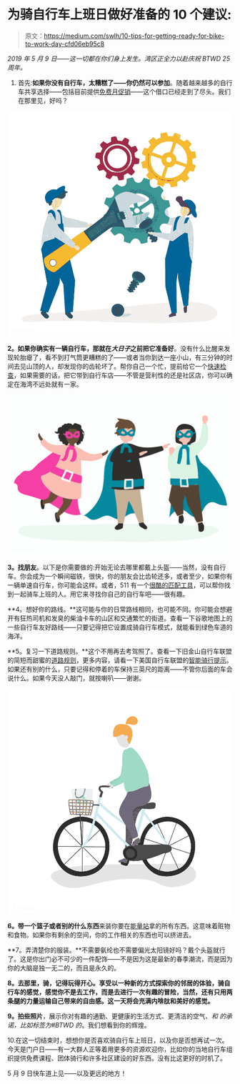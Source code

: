 # 为骑自行车上班日做好准备的 10 个建议:

> 原文：<https://medium.com/swlh/10-tips-for-getting-ready-for-bike-to-work-day-cfd06eb95c8>

*2019 年 5 月 9 日——这一切都在你们身上发生。湾区正全力以赴庆祝 BTWD 25 周年。*

1.  首先:**如果你没有自行车，太糟糕了——你仍然可以参加**。随着越来越多的自行车共享选择——包括目前提供[免费月促销](https://www.fordgobike.com/)——这个借口已经走到了尽头。我们在那里见，好吗？

![](img/5d1baa6847ed84c6689f51a2a6eba8be.png)

**2。如果你确实有一辆自行车，那就在*大日子*之前把它准备好**。没有什么比醒来发现轮胎瘪了，看不到打气筒更糟糕的了——或者当你到达一座小山，有三分钟的时间去见山顶的人，却发现你的齿轮坏了。帮你自己一个忙，提前给它一个[快速检查](https://bikeleague.org/content/basic-bike-check-just-remember-abc-quick-check)，如果需要的话，把它带到自行车店——不管是营利性的还是社区店，你可以确定在海湾不远处就有一家。

![](img/a4baaaca44c26225cdc8398bcb4606d9.png)

**3。找朋友**。以下是你需要做的:开始无论去哪里都戴上头盔——当然，没有自行车。你会成为一个瞬间磁铁，很快，你的朋友会比齿轮还多，或者至少，如果你有一辆单速自行车，你可能会这样。或者，511 有一个[很酷的匹配工具](https://www.ridematch.511.org/SanFrancisco/?client=bicycling.org)，可以帮你找到一起骑车上班的人。用它来寻找你自己的自行车吧——很有趣。

**4。想好你的路线。**这可能与你的日常路线相同，也可能不同。你可能会想避开有狂热司机和发臭的柴油卡车的山区和交通繁忙的街道。查看一下谷歌地图上的一些自行车友好路线——只要记得把它设置成骑自行车模式，就能看到绿色车道的海洋。

**5。复习一下道路规则。**这个不用再去考驾照了。查看一下旧金山自行车联盟的简短而甜蜜的[道路规则](https://sfbike.org/resources/bicycle-law/rules-of-the-road/)，更多内容，请看一下美国自行车联盟的[智能骑行提示](https://bikeleague.org/content/smart-cycling-tips-0)。如果还有别的什么，只要记得和停着的车保持三英尺的距离——不管你后面的车会说什么。如果今天没人敲门，就按喇叭——谢谢。‍‍

![](img/d89fc51331b19bf8d51fc17c669a7a5f.png)

**6。带一个篮子或者别的什么东西**来装你要在[能量站](https://bayareabiketowork.com/energizer/)拿的所有东西。这意味着赃物和食物。如果你有剩余的空间，你的工作相关的东西也可以挤进去。

**7。弄清楚你的服装。**不需要氨纶也不需要偏光太阳镜好吗？戴个头盔就行了。这是你出门必不可少的一件配饰——不是因为这是最新的春季潮流，而是因为你的大脑是独一无二的，而且是永久的。

**8。去那里，骑，记得玩得开心。享受以一种新的方式探索你的邻居的体验，骑自行车的感觉，感觉你不是去工作，而是去进行一次有趣的冒险，当然，还有只用两条腿的力量运输自己带来的自由感。这一天将会充满内啡肽和美好的感觉。**

**9。拍些照片**，展示你对有趣的通勤、更健康的生活方式、更清洁的空气、*和* *的承诺，比如标签为#BTWD 的*。我们想看到你的辉煌。

10.在这一切结束时，想想你是否喜欢骑自行车上班日，以及你是否想再试一次。今天是门户日——有一大群人正等着用更多的资源欢迎你，比如你的当地自行车组织提供免费课程、团体骑行和许多社区建设的好东西。没有比这更好的时机了。

5 月 9 日快车道上见——以及更远的地方！